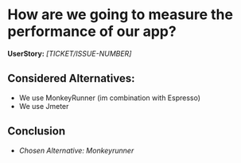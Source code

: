 # How are we going to measure the performance of our app?
**UserStory:** *[TICKET/ISSUE-NUMBER]*

## Considered Alternatives:
* We use MonkeyRunner (im combination with Espresso)
* We use Jmeter

## Conclusion
* *Chosen Alternative: Monkeyrunner*